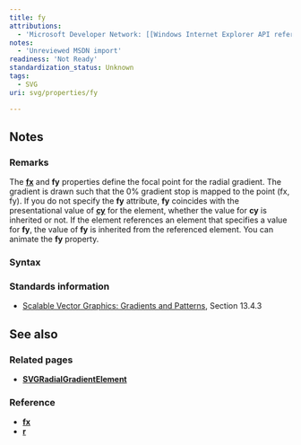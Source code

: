 ```yaml
---
title: fy
attributions:
  - 'Microsoft Developer Network: [[Windows Internet Explorer API reference](http://msdn.microsoft.com/en-us/library/ie/hh828809%28v=vs.85%29.aspx) Article]'
notes:
  - 'Unreviewed MSDN import'
readiness: 'Not Ready'
standardization_status: Unknown
tags:
  - SVG
uri: svg/properties/fy

---
```

## Notes

### Remarks

The [**fx**](/svg/properties/fx) and **fy** properties define the focal point for the radial gradient. The gradient is drawn such that the 0% gradient stop is mapped to the point (fx, fy). If you do not specify the **fy** attribute, **fy** coincides with the presentational value of [**cy**](/svg/properties/cy_(SVGRadialGradientElement)) for the element, whether the value for **cy** is inherited or not. If the element references an element that specifies a value for **fy**, the value of **fy** is inherited from the referenced element. You can animate the **fy** property.

### Syntax

### Standards information

-   [Scalable Vector Graphics: Gradients and Patterns](http://go.microsoft.com/fwlink/p/?linkid=199811), Section 13.4.3

## See also

### Related pages

-   [**SVGRadialGradientElement**](/svg/elements/radialGradient)

### Reference

-   [**fx**](/svg/properties/fx)
-   [**r**](/svg/properties/r_(SVGRadialGradientElement))
